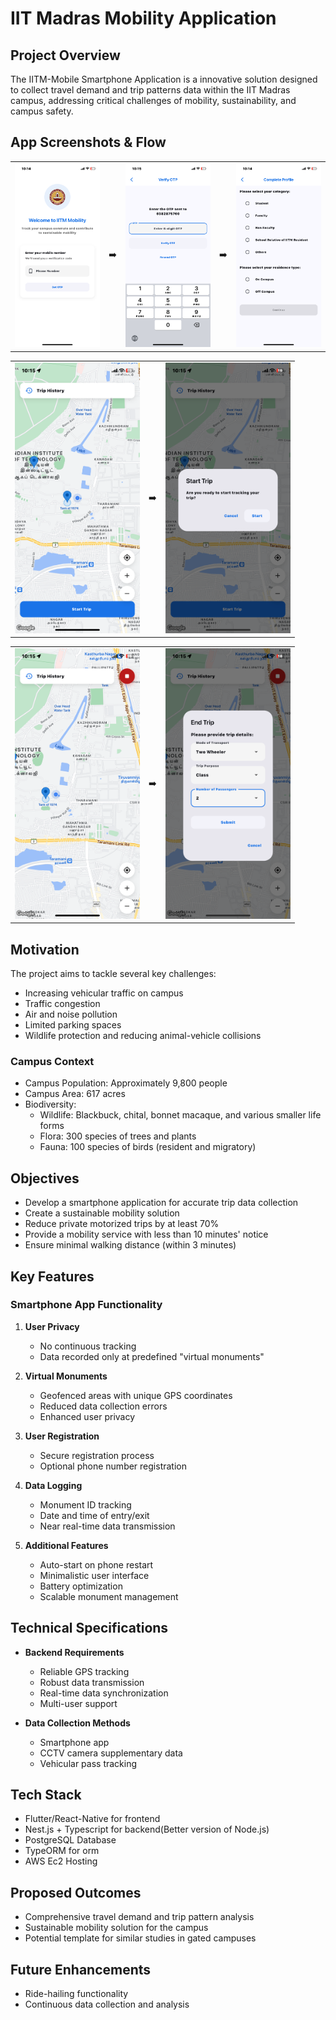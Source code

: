 # IIT Madras Mobility Application

## Project Overview

The IITM-Mobile Smartphone Application is a innovative solution designed to collect travel demand and trip patterns data within the IIT Madras campus, addressing critical challenges of mobility, sustainability, and campus safety.

## App Screenshots & Flow

<table>
<tr>
    <td><img src="assets/screenshots/1.PNG" alt="Step 1" width="200"/></td>
    <td>➡️</td>
    <td><img src="assets/screenshots/2.png" alt="Step 2" width="200"/></td>
    <td>➡️</td>
    <td><img src="assets/screenshots/3.png" alt="Step 3" width="200"/></td>
</tr>
</table>

<table>
<tr>
    <td><img src="assets/screenshots/4.png" alt="Step 4" width="200"/></td>
    <td>➡️</td>
    <td><img src="assets/screenshots/5.png" alt="Step 5" width="200"/></td>
</tr>
</table>

<table>
<tr>
    <td><img src="assets/screenshots/6.png" alt="Step 6" width="200"/></td>
    <td>➡️</td>
    <td><img src="assets/screenshots/7.png" alt="Step 7" width="200"/></td>
</tr>
</table>

## Motivation

The project aims to tackle several key challenges:

- Increasing vehicular traffic on campus
- Traffic congestion
- Air and noise pollution
- Limited parking spaces
- Wildlife protection and reducing animal-vehicle collisions

### Campus Context

- Campus Population: Approximately 9,800 people
- Campus Area: 617 acres
- Biodiversity:
  - Wildlife: Blackbuck, chital, bonnet macaque, and various smaller life forms
  - Flora: 300 species of trees and plants
  - Fauna: 100 species of birds (resident and migratory)

## Objectives

- Develop a smartphone application for accurate trip data collection
- Create a sustainable mobility solution
- Reduce private motorized trips by at least 70%
- Provide a mobility service with less than 10 minutes' notice
- Ensure minimal walking distance (within 3 minutes)

## Key Features

### Smartphone App Functionality

1. **User Privacy**

   - No continuous tracking
   - Data recorded only at predefined "virtual monuments"

2. **Virtual Monuments**

   - Geofenced areas with unique GPS coordinates
   - Reduced data collection errors
   - Enhanced user privacy

3. **User Registration**

   - Secure registration process
   - Optional phone number registration

4. **Data Logging**

   - Monument ID tracking
   - Date and time of entry/exit
   - Near real-time data transmission

5. **Additional Features**
   - Auto-start on phone restart
   - Minimalistic user interface
   - Battery optimization
   - Scalable monument management

## Technical Specifications

- **Backend Requirements**

  - Reliable GPS tracking
  - Robust data transmission
  - Real-time data synchronization
  - Multi-user support

- **Data Collection Methods**
  - Smartphone app
  - CCTV camera supplementary data
  - Vehicular pass tracking

## Tech Stack

- Flutter/React-Native for frontend
- Nest.js + Typescript for backend(Better version of Node.js)
- PostgreSQL Database
- TypeORM for orm
- AWS Ec2 Hosting

## Proposed Outcomes

- Comprehensive travel demand and trip pattern analysis
- Sustainable mobility solution for the campus
- Potential template for similar studies in gated campuses

## Future Enhancements

- Ride-hailing functionality
- Continuous data collection and analysis

